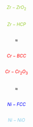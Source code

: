 
<span style="color:yellowgreen">$$Zr - ZrO_2$$</span>     
<span style="color:yellowgreen">$$Zr - HCP$$</span>     
$$≈$$   
<span style="color:red">$$Cr - BCC$$</span>     
<span style="color:red">$$Cr - Cr_2O_3$$</span>   
$$≈$$    
<span style="color:blue">$$Ni - FCC$$</span>     
<span style="color:skyblue">$$Ni - NiO$$</span> 
